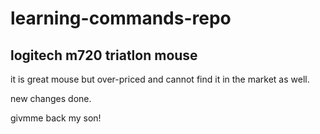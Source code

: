 # learning-commands-repo

## logitech m720 triatlon mouse
it is great mouse but over-priced and cannot find it in the market as well.

new changes done.

givmme back my son!
